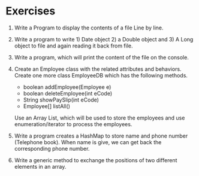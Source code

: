 # Exercises

1. Write a Program to display the contents of a file Line by line.

2. Write a program to write 1) Date object 2) a Double object and 3) A Long object to file and again reading it back from file.

3. Write a program, which will print the content of the file on the console.

4. Create an Employee class with the related attributes and behaviors. Create one more class EmployeeDB which has the following methods.

   - boolean addEmployee(Employee e)
   - boolean deleteEmployee(int eCode)
   - String showPaySlip(int eCode)
   - Employee[] listAll()

   Use an Array List, which will be used to store the employees and use enumeration/iterator to process the employees.

5. Write a program creates a HashMap to store name and phone number (Telephone book). When name is give, we can get back the corresponding phone number.

6. Write a generic method to exchange the positions of two different elements in an array.
